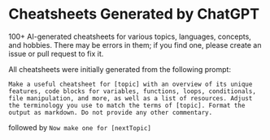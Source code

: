 # Cheatsheets Generated by ChatGPT

100+ AI-generated cheatsheets for various topics, languages, concepts, and hobbies. There may be errors in them; if you find one, please create an issue or pull request to fix it.

All cheatsheets were initially generated from the following prompt:

```
Make a useful cheatsheet for [topic] with an overview of its unique features, code blocks for variables, functions, loops, conditionals, file manipulation, and more, as well as a list of resources. Adjust the terminology you use to match the terms of [topic]. Format the output as markdown. Do not provide any other commentary.
```

followed by `Now make one for [nextTopic]`
